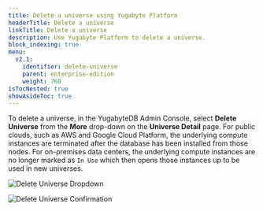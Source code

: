 ```yaml
---
title: Delete a universe using Yugabyte Platform
headerTitle: Delete a universe
linkTitle: Delete a universe
description: Use Yugabyte Platform to delete a universe.
block_indexing: true
menu:
  v2.1:
    identifier: delete-universe
    parent: enterprise-edition
    weight: 760
isTocNested: true
showAsideToc: true
---
```


To delete a universe, in the YugabyteDB Admin Console, select **Delete Universe** from the **More** drop-down on the **Universe Detail** page. For public clouds, such as AWS and Google Cloud Platform, the underlying compute instances are terminated after the database has been installed from those nodes. For on-premises data centers, the underlying compute instances are no longer marked as `In Use` which then opens those instances up to be used in new universes.

![Delete Universe Dropdown](/images/ee/delete-univ-1.png)

![Delete Universe Confirmation](/images/ee/delete-univ-2.png)
